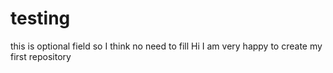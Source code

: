 # testing
this is optional field so I think no need to fill
Hi I am very happy to create my first repository
